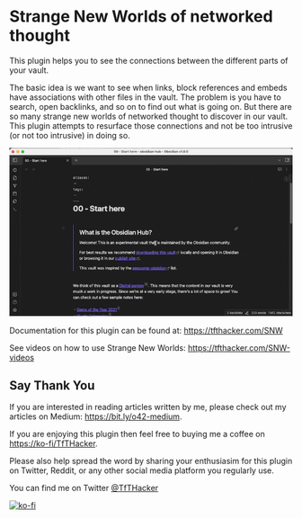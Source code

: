 # Strange New Worlds of networked thought
This plugin helps you to see the connections between the different parts of your vault.

The basic idea is we want to see when links, block references and embeds have associations with other files in the vault. The problem is you have to search, open backlinks, and so on to find out what is going on. But there are so many strange new worlds of networked thought to discover in our vault. This plugin attempts to resurface those connections and not be too intrusive (or not too intrusive) in doing so.

![](media/SNW.gif)

Documentation for this plugin can be found at: https://tfthacker.com/SNW

See videos on how to use Strange New Worlds: https://tfthacker.com/SNW-videos


## Say Thank You
If you are interested in reading articles written by me, please check out my articles on Medium: https://bit.ly/o42-medium.

If you are enjoying this plugin then feel free to buying me a coffee on [https://ko-fi/TfTHacker](https://ko-fi.com/TfTHacker).

Please also help spread the word by sharing your enthusiasim for this plugin on Twitter, Reddit, or any other social media platform you regularly use. 

You can find me on Twitter [@TfTHacker](https://twitter.com/TfTHacker)

[![ko-fi](https://ko-fi.com/img/githubbutton_sm.svg)](https://ko-fi.com/N4N16TNFD)
